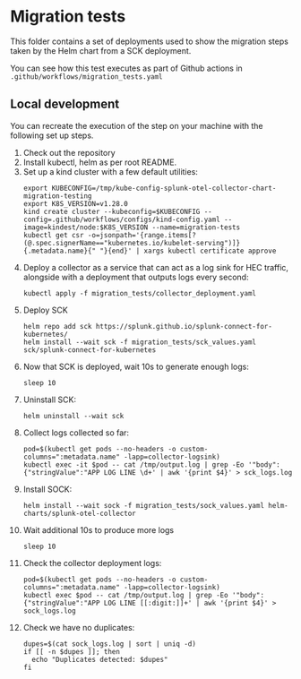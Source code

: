 # Migration tests

This folder contains a set of deployments used to show the migration steps taken by the Helm chart from a SCK deployment.

You can see how this test executes as part of Github actions in `.github/workflows/migration_tests.yaml`

## Local development

You can recreate the execution of the step on your machine with the following set up steps.

1. Check out the repository
1. Install kubectl, helm as per root README.
1. Set up a kind cluster with a few default utilities:
   ```
   export KUBECONFIG=/tmp/kube-config-splunk-otel-collector-chart-migration-testing
   export K8S_VERSION=v1.28.0
   kind create cluster --kubeconfig=$KUBECONFIG --config=.github/workflows/configs/kind-config.yaml --image=kindest/node:$K8S_VERSION --name=migration-tests
   kubectl get csr -o=jsonpath='{range.items[?(@.spec.signerName=="kubernetes.io/kubelet-serving")]}{.metadata.name}{" "}{end}' | xargs kubectl certificate approve
   ```
1. Deploy a collector as a service that can act as a log sink for HEC traffic, alongside with a deployment that outputs logs every second:
   ```
   kubectl apply -f migration_tests/collector_deployment.yaml
   ```
1. Deploy SCK
   ```
   helm repo add sck https://splunk.github.io/splunk-connect-for-kubernetes/
   helm install --wait sck -f migration_tests/sck_values.yaml sck/splunk-connect-for-kubernetes
   ```
1. Now that SCK is deployed, wait 10s to generate enough logs:
   ```
   sleep 10
   ```
1. Uninstall SCK:
   ```
   helm uninstall --wait sck
   ```
1. Collect logs collected so far:
   ```
   pod=$(kubectl get pods --no-headers -o custom-columns=":metadata.name" -lapp=collector-logsink)
   kubectl exec -it $pod -- cat /tmp/output.log | grep -Eo '"body":{"stringValue":"APP LOG LINE \d+' | awk '{print $4}' > sck_logs.log
   ```
1. Install SOCK:
   ```
   helm install --wait sock -f migration_tests/sock_values.yaml helm-charts/splunk-otel-collector
   ```
1. Wait additional 10s to produce more logs
   ```
   sleep 10
   ```
1. Check the collector deployment logs:
   ```
   pod=$(kubectl get pods --no-headers -o custom-columns=":metadata.name" -lapp=collector-logsink)
   kubectl exec $pod -- cat /tmp/output.log | grep -Eo '"body":{"stringValue":"APP LOG LINE [[:digit:]]+' | awk '{print $4}' > sock_logs.log
   ```
1. Check we have no duplicates:
   ```
   dupes=$(cat sock_logs.log | sort | uniq -d)
   if [[ -n $dupes ]]; then
     echo "Duplicates detected: $dupes"
   fi
   ```
